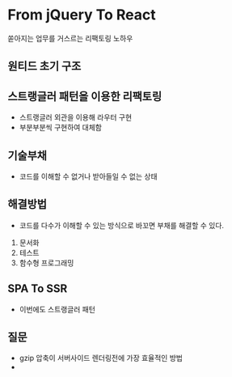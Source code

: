# From jQuery To React
쏟아지는 업무를 거스르는 리팩토링 노하우
## 원티드 초기 구조
## 스트랭글러 패턴을 이용한 리팩토링
- 스트랭글러 외관을 이용해 라우터 구현
- 부분부분씩 구현하여 대체함
## 기술부채
- 코드를 이해할 수 없거나 받아들일 수 없는 상태
## 해결방법
- 코드를 다수가 이해할 수 있는 방식으로 바꼬면 부채를 해결할 수 있다.
1. 문서화
2. 테스트
3. 함수형 프로그래밍
## SPA To SSR
- 이번에도 스트랭글러 패턴
## 질문
- gzip 압축이 서버사이드 렌더링전에 가장 효율적인 방법
- 